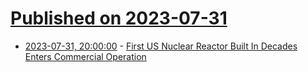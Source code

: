 # [Published on 2023-07-31](index.md)

* [2023-07-31, 20:00:00](https://news.slashdot.org/story/23/07/31/1931209/first-us-nuclear-reactor-built-in-decades-enters-commercial-operation?utm_source=rss1.0mainlinkanon&utm_medium=feed) - [First US Nuclear Reactor Built In Decades Enters Commercial Operation](https://news.slashdot.org/story/23/07/31/1931209/first-us-nuclear-reactor-built-in-decades-enters-commercial-operation?utm_source=rss1.0mainlinkanon&utm_medium=feed)
